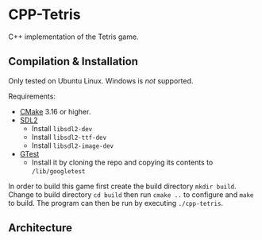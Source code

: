 # CPP-Tetris

C++ implementation of the Tetris game.

## Compilation & Installation

Only tested on Ubuntu Linux. Windows is *not* supported.

Requirements:

- [CMake](https://cmake.org/) 3.16 or higher.
- [SDL2](https://www.libsdl.org/download-2.0.php)
  * Install `libsdl2-dev`
  * Install `libsdl2-ttf-dev`
  * Install `libsdl2-image-dev`
- [GTest](https://github.com/google/googletest) 
  * Install it by cloning the repo and copying its contents to `/lib/googletest`

In order to build this game first create the build directory
`mkdir build`. Change to build directory `cd build` then run 
`cmake ..` to configure and `make` to build. The program can then be run by
executing `./cpp-tetris`.

## Architecture


